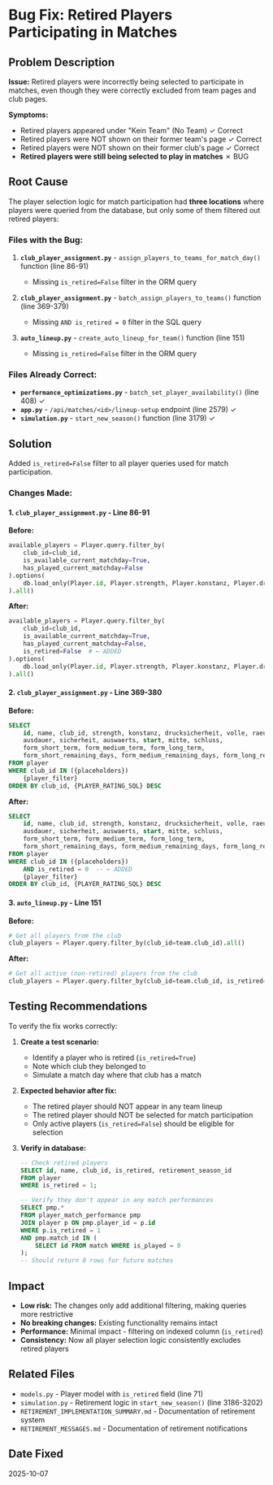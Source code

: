 # Bug Fix: Retired Players Participating in Matches

## Problem Description

**Issue:** Retired players were incorrectly being selected to participate in matches, even though they were correctly excluded from team pages and club pages.

**Symptoms:**
- Retired players appeared under "Kein Team" (No Team) ✓ Correct
- Retired players were NOT shown on their former team's page ✓ Correct  
- Retired players were NOT shown on their former club's page ✓ Correct
- **Retired players were still being selected to play in matches** ✗ BUG

## Root Cause

The player selection logic for match participation had **three locations** where players were queried from the database, but only some of them filtered out retired players:

### Files with the Bug:

1. **`club_player_assignment.py`** - `assign_players_to_teams_for_match_day()` function (line 86-91)
   - Missing `is_retired=False` filter in the ORM query
   
2. **`club_player_assignment.py`** - `batch_assign_players_to_teams()` function (line 369-379)
   - Missing `AND is_retired = 0` filter in the SQL query
   
3. **`auto_lineup.py`** - `create_auto_lineup_for_team()` function (line 151)
   - Missing `is_retired=False` filter in the ORM query

### Files Already Correct:

- **`performance_optimizations.py`** - `batch_set_player_availability()` (line 408) ✓
- **`app.py`** - `/api/matches/<id>/lineup-setup` endpoint (line 2579) ✓
- **`simulation.py`** - `start_new_season()` function (line 3179) ✓

## Solution

Added `is_retired=False` filter to all player queries used for match participation.

### Changes Made:

#### 1. `club_player_assignment.py` - Line 86-91

**Before:**
```python
available_players = Player.query.filter_by(
    club_id=club_id,
    is_available_current_matchday=True,
    has_played_current_matchday=False
).options(
    db.load_only(Player.id, Player.strength, Player.konstanz, Player.drucksicherheit, Player.volle, Player.raeumer)
).all()
```

**After:**
```python
available_players = Player.query.filter_by(
    club_id=club_id,
    is_available_current_matchday=True,
    has_played_current_matchday=False,
    is_retired=False  # ← ADDED
).options(
    db.load_only(Player.id, Player.strength, Player.konstanz, Player.drucksicherheit, Player.volle, Player.raeumer)
).all()
```

#### 2. `club_player_assignment.py` - Line 369-380

**Before:**
```sql
SELECT
    id, name, club_id, strength, konstanz, drucksicherheit, volle, raeumer,
    ausdauer, sicherheit, auswaerts, start, mitte, schluss,
    form_short_term, form_medium_term, form_long_term,
    form_short_remaining_days, form_medium_remaining_days, form_long_remaining_days
FROM player
WHERE club_id IN ({placeholders})
    {player_filter}
ORDER BY club_id, {PLAYER_RATING_SQL} DESC
```

**After:**
```sql
SELECT
    id, name, club_id, strength, konstanz, drucksicherheit, volle, raeumer,
    ausdauer, sicherheit, auswaerts, start, mitte, schluss,
    form_short_term, form_medium_term, form_long_term,
    form_short_remaining_days, form_medium_remaining_days, form_long_remaining_days
FROM player
WHERE club_id IN ({placeholders})
    AND is_retired = 0  -- ← ADDED
    {player_filter}
ORDER BY club_id, {PLAYER_RATING_SQL} DESC
```

#### 3. `auto_lineup.py` - Line 151

**Before:**
```python
# Get all players from the club
club_players = Player.query.filter_by(club_id=team.club_id).all()
```

**After:**
```python
# Get all active (non-retired) players from the club
club_players = Player.query.filter_by(club_id=team.club_id, is_retired=False).all()
```

## Testing Recommendations

To verify the fix works correctly:

1. **Create a test scenario:**
   - Identify a player who is retired (`is_retired=True`)
   - Note which club they belonged to
   - Simulate a match day where that club has a match

2. **Expected behavior after fix:**
   - The retired player should NOT appear in any team lineup
   - The retired player should NOT be selected for match participation
   - Only active players (`is_retired=False`) should be eligible for selection

3. **Verify in database:**
   ```sql
   -- Check retired players
   SELECT id, name, club_id, is_retired, retirement_season_id 
   FROM player 
   WHERE is_retired = 1;
   
   -- Verify they don't appear in any match performances
   SELECT pmp.* 
   FROM player_match_performance pmp
   JOIN player p ON pmp.player_id = p.id
   WHERE p.is_retired = 1
   AND pmp.match_id IN (
       SELECT id FROM match WHERE is_played = 0
   );
   -- Should return 0 rows for future matches
   ```

## Impact

- **Low risk:** The changes only add additional filtering, making queries more restrictive
- **No breaking changes:** Existing functionality remains intact
- **Performance:** Minimal impact - filtering on indexed column (`is_retired`)
- **Consistency:** Now all player selection logic consistently excludes retired players

## Related Files

- `models.py` - Player model with `is_retired` field (line 71)
- `simulation.py` - Retirement logic in `start_new_season()` (line 3186-3202)
- `RETIREMENT_IMPLEMENTATION_SUMMARY.md` - Documentation of retirement system
- `RETIREMENT_MESSAGES.md` - Documentation of retirement notifications

## Date Fixed

2025-10-07

